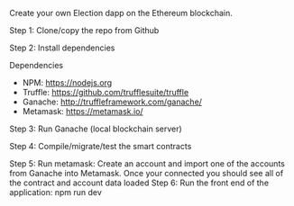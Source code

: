 Create your own Election dapp on the Ethereum blockchain.  


Step 1:  Clone/copy the repo from Github 

Step 2:  Install dependencies

Dependencies
- NPM: https://nodejs.org
- Truffle: https://github.com/trufflesuite/truffle
- Ganache: http://truffleframework.com/ganache/
- Metamask: https://metamask.io/

Step 3:  Run Ganache (local blockchain server)

Step 4:  Compile/migrate/test the smart contracts

Step 5:  Run metamask:  Create an account and import one of the accounts from Ganache into Metamask.  Once your connected you should see all of the contract and account data loaded
Step 6:  Run the front end of the application:  npm run dev



